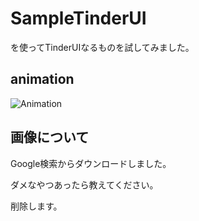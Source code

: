 # SampleTinderUI

[]()を使ってTinderUIなるものを試してみました。

## animation

![Animation](Resources/animation.gif)

## 画像について

Google検索からダウンロードしました。

ダメなやつあったら教えてください。

削除します。
